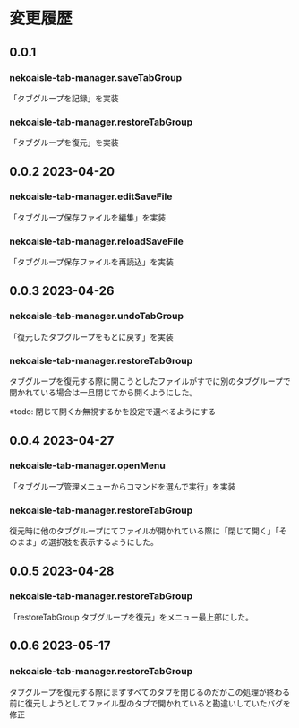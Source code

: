 # 変更履歴

## 0.0.1
### nekoaisle-tab-manager.saveTabGroup
「タブグループを記録」を実装
### nekoaisle-tab-manager.restoreTabGroup
「タブグループを復元」を実装

## 0.0.2 2023-04-20
### nekoaisle-tab-manager.editSaveFile
「タブグループ保存ファイルを編集」を実装
### nekoaisle-tab-manager.reloadSaveFile
「タブグループ保存ファイルを再読込」を実装

## 0.0.3 2023-04-26
### nekoaisle-tab-manager.undoTabGroup
「復元したタブグループをもとに戻す」を実装

### nekoaisle-tab-manager.restoreTabGroup
タブグループを復元する際に開こうとしたファイルがすでに別のタブグループで開かれている場合は一旦閉じてから開くようにした。

※todo: 閉じて開くか無視するかを設定で選べるようにする

## 0.0.4 2023-04-27
### nekoaisle-tab-manager.openMenu
「タブグループ管理メニューからコマンドを選んで実行」を実装

### nekoaisle-tab-manager.restoreTabGroup
復元時に他のタブグループにてファイルが開かれている際に「閉じて開く」「そのまま」の選択肢を表示するようにした。

## 0.0.5 2023-04-28
### nekoaisle-tab-manager.restoreTabGroup
「restoreTabGroup タブグループを復元」をメニュー最上部にした。

## 0.0.6 2023-05-17
### nekoaisle-tab-manager.restoreTabGroup
タブグループを復元する際にまずすべてのタブを閉じるのだがこの処理が終わる前に復元しようとしてファイル型のタブで開かれていると勘違いしていたバグを修正